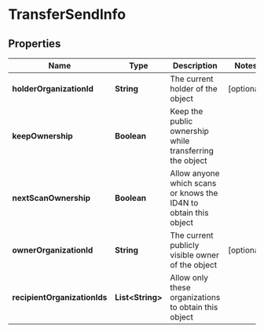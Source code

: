 
# TransferSendInfo

## Properties
Name | Type | Description | Notes
------------ | ------------- | ------------- | -------------
**holderOrganizationId** | **String** | The current holder of the object |  [optional]
**keepOwnership** | **Boolean** | Keep the public ownership while transferring the object | 
**nextScanOwnership** | **Boolean** | Allow anyone which scans or knows the ID4N to obtain this object | 
**ownerOrganizationId** | **String** | The current publicly visible owner of the object |  [optional]
**recipientOrganizationIds** | **List&lt;String&gt;** | Allow only these organizations to obtain this object | 



